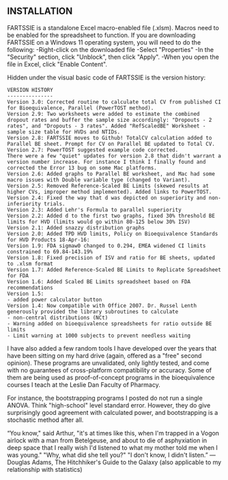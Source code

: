 INSTALLATION
------------
FARTSSIE is a standalone Excel macro-enabled file (.xlsm). Macros need to be enabled for the spreadsheet to function.
If you are downloading FARTSSIE on a Windows 11 operating system, you will need to do the following:
-Right-click on the downloaded file
-Select "Properties"
-In the "Security" section, click "Unblock", then click "Apply".
-When you open the file in Excel, click "Enable Content".

Hidden under the visual basic code of FARTSSIE is the version history:<p>

```
VERSION HISTORY
---------------
Version 3.0: Corrected routine to calculate total CV from published CI for Bioequivalence, Parallel (PowerTOST method).
Version 2.9: Two worksheets were added to estimate the combined dropout rates and buffer the sample size accordingly: "Dropouts - 2 rates", and "Dropouts - 3 rates". Added "RefScaledBE" Worksheet - sample size table for HVDs and NTIDs.
Version 2.8: FARTSSIE moves to Github! TotalCV calculation added to Parallel BE sheet. Prompt for CV on Parallel BE updated to Total CV.
Version 2.7: PowerTOST suggested example code corrected.
There were a few "quiet" updates for version 2.8 that didn't warrant a version number increase. For instance I think I finally found and corrected the Error 13 bug on some Mac platforms.
Version 2.6: Added graphs to Parallel BE worksheet, and Mac had some macro issues with Double variable type (changed to Variant).
Version 2.5: Removed Reference-Scaled BE Limits (skewed results at higher CVs, improper method implemented). Added links to PowerTOST.
Version 2.4: Fixed the way that d was depicted on superiority and non-inferiority trials.
Version 2.3: Added Lehr's Formula to parallel superiority
Version 2.2: Added d to the first two graphs, fixed 30% threshold BE limits for HVD (limits would go within 80-125 below 30% ISV)
Version 2.1: Added snazzy distribution graphs
Version 2.0: Added TPD HVD limits, Policy on Bioequivalence Standards for HVD Products 18-Apr-16:
Version 1.9: FDA sigmaw0 changed to 0.294, EMEA widened CI limits constrained to 69.84-143.19%
Version 1.8: Fixed precision of ISV and ratio for BE sheets, updated to .xlsm format
Version 1.7: Added Reference-Scaled BE Limits to Replicate Spreadsheet for FDA
Version 1.6: Added Scaled BE Limits spreadsheet based on FDA recommendations
Version 1.5:
- added power calculator button
Version 1.4: Now compatible with Office 2007. Dr. Russel Lenth generously provided the library subroutines to calculate
- non-central distributions (NCt)
- Warning added on bioequivalence spreadsheets for ratio outside BE limits
- Limit warning at 1000 subjects to prevent needless waiting

```
  
I have also added a few random tools I have developed over the years that have been sitting on my hard drive (again, offered as a "free" second opinion).
These programs are unvalidated, only lightly tested, and come with no guarantees of cross-platform compatibility or accuracy. Some of them are being used as proof-of-concept programs in the bioequivalence courses I teach at the Leslie Dan Faculty of Pharmacy.

For instance, the bootstrapping programs I posted do not run a single ANOVA. Think "high-school" level standard error. However, they do give surprisingly good agreement with calculated power, and bootstrapping is a stochastic method after all.

“You know," said Arthur, "it's at times like this, when I'm trapped in a Vogon airlock with a man from Betelgeuse, and about to die of asphyxiation in deep space that I really wish I'd listened to what my mother told me when I was young."
"Why, what did she tell you?"
"I don't know, I didn't listen.”
― Douglas Adams, The Hitchhiker's Guide to the Galaxy
(also applicable to my relationship with statistics)
